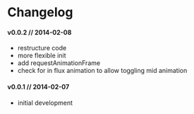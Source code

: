 # Changelog

#### v0.0.2 // 2014-02-08
- restructure code
- more flexible init
- add requestAnimationFrame
- check for in flux animation to allow toggling mid animation

#### v0.0.1 // 2014-02-07
- initial development